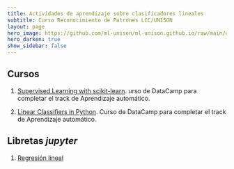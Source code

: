```yaml
---
title: Actividades de aprendizaje sobre clasificadores lineales 
subtitle: Curso Reconocimiento de Patrones LCC/UNISON
layout: page
hero_image: https://github.com/ml-unison/ml-unison.github.io/raw/main/docs/img/alt-banner.jpg
hero_darken: true
show_sidebar: false
---
```




## Cursos

1. [Supervised Learning with scikit-learn](https://www.datacamp.com/courses/supervised-learning-with-scikit-learn). urso de DataCamp para completar el track de Aprendizaje automático.

1. [Linear Classifiers in Python](https://www.datacamp.com/courses/linear-classifiers-in-python). Curso de DataCamp para completar el track de Aprendizaje automático.


## Libretas *jupyter*

1. [Regresión lineal](https://github.com/ml-unison/ml-unison.github.io/blob/main/ejemplos/reg_lineal.ipynb)


